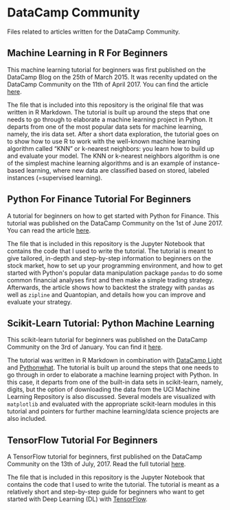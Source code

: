 # DataCamp Community

Files related to articles written for the DataCamp Community.

## Machine Learning in R For Beginners
This machine learning tutorial for beginners was first published on the DataCamp Blog on the 25th of March 2015. It was recenlty updated on the DataCamp Community on the 11th of April 2017. You can find the article [here](https://www.datacamp.com/community/tutorials/machine-learning-in-r).

The file that is included into this repository is the original file that was written in R Markdown. The tutorial is built up around the steps that one needs to go through to elaborate a machine learning project in Python. It departs from one of the most popular data sets for machine learning, namely, the iris data set. After a short data exploration, the tutorial goes on to show how to use R to work with the well-known machine learning algorithm called “KNN” or k-nearest neighbors: you learn how to build up and evaluate your model. The KNN or k-nearest neighbors algorithm is one of the simplest machine learning algorithms and is an example of instance-based learning, where new data are classified based on stored, labeled instances (=supervised learning). 
## Python For Finance Tutorial For Beginners
A tutorial for beginners on how to get started with Python for Finance. This tutorial was published on the DataCamp Community on the 1st of June 2017. You can read the article [here](https://www.datacamp.com/community/tutorials/finance-python-trading). 

The file that is included in this repository is the Jupyter Notebook that contains the code that I used to write the tutorial. The tutorial is meant to give tailored, in-depth and step-by-step information to beginners on the stock market, how to set up your programming environment, and how to get started with Python's popular data manipulation package `pandas` to do some common financial analyses first and then make a simple trading strategy. Afterwards, the article shows how to backtest the strategy with `pandas` as well as `zipline` and Quantopian, and details how you can improve and evaluate your strategy.

## Scikit-Learn Tutorial: Python Machine Learning
This scikit-learn tutorial for beginners was published on the DataCamp Community on the 3rd of January. 
You can find it [here](https://www.datacamp.com/community/tutorials/machine-learning-python). 

The tutorial was written in R Markdown in combination with [DataCamp Light](https://github.com/datacamp/datacamp-light) and [Pythonwhat](https://github.com/datacamp/pythonwhat). The tutorial is built up around the steps that one needs to go through in order to elaborate a machine learning project with Python. In this case, it departs from one of the built-in data sets in scikit-learn, namely, digits, but the option of downloading the data from the UCI Machine Learning Repository is also discussed. Several models are visualized with `matplotlib` and evaluated with the appropriate scikit-learn modules in this tutorial and pointers for further machine learning/data science projects are also included. 

## TensorFlow Tutorial For Beginners
A TensorFlow tutorial for beginners, first published on the DataCamp Community on the 13th of July, 2017. Read the full tutorial [here](https://www.datacamp.com/community/tutorials/tensorflow-tutorial).

The file that is included in this repository is the Jupyter Notebook that contains the code that I used to write the tutorial. The tutorial is meant as a relatively short and step-by-step guide for beginners who want to get started with Deep Learning (DL) with [TensorFlow](tensorflow.org). 
